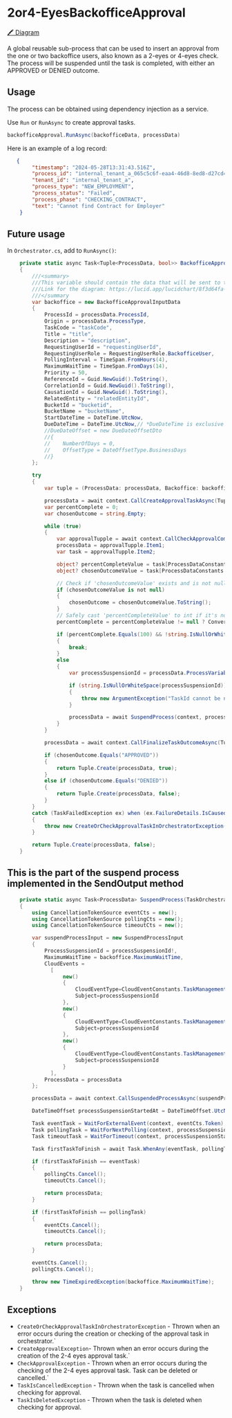 ﻿# 2or4-EyesBackofficeApproval
[🖍 Diagram](diagram)

A global reusable sub-process that can be used to insert an approval from the one or two backoffice users, also known as a 2-eyes or 4-eyes check. 
The process will be suspended until the task is completed, with either an APPROVED or DENIED outcome.

## Usage
The process can be obtained using dependency injection as a service.

Use `Run` or `RunAsync` to create approval tasks.
```cs
backofficeApproval.RunAsync(backofficeData, processData)
```

Here is an example of a log record:
```json
   {
        "timestamp": "2024-05-28T13:31:43.516Z",
        "process_id": "internal_tenant_a_065c5c6f-eaa4-46d8-8ed8-d27cd43cbc8e",
        "tenant_id": "internal_tenant_a",
        "process_type": "NEW_EMPLOYMENT",
        "process_status": "Failed",
        "process_phase": "CHECKING_CONTRACT",
        "text": "Cannot find Contract for Employer"
    }
```

##  Future usage
In `Orchestrator.cs`, add to `RunAsync()`:
```cs
    private static async Task<Tuple<ProcessData, bool>> BackofficeApproval(TaskOrchestrationContext context, ProcessData processData)
    {
        ///<summary>
        ///This variable should contain the data that will be sent to the backoffice approval service.
        ///Link for the diagram: https://lucid.app/lucidchart/8f3d64fa-bbee-4cfa-9cfa-9c6c3498ba2e/edit?callback=https%3A%2F%2Fconfluence.visma.com%2Fplugins%2Flucidchart%2FupdateDiagram.action%3FcontentId%3D639390268%26attachment%3D2%2Bor%2B4-eyes%2Bbackoffice%2Bapproval%2BGlobally%2BReusable%2BSubprocess%26lcId%3D8bd55f5b-38aa-4453-a5be-b4a51f9a7240%26documentToken%3Dv2_49e3fa53c4ee03fb4c0ffc36f7b098351aa454da31416c7049aaadd54cd19970-a%253D103224718%2526c%253Db6ccec46f1fc3168e7db48a97177d1ea63509e36%2526d%253D8f3d64fa-bbee-4cfa-9cfa-9c6c3498ba2e%2526p%253D&name=confluenceserver&useCachedRole=false&oauth_nonce=1681544307&oauth_signature=2F%2FRZtcq7lC0YZzJfIKMetwIpD4%3D&oauth_token=179ea0979fd59a4a48240be558325e6864b97668&oauth_consumer_key=b6ccec46f1fc3168e7db48a97177d1ea63509e36&oauth_timestamp=1721025546&oauth_signature_method=HMAC-SHA1&oauth_version=1.0&page=0_0#
        ///</summary
        var backoffice = new BackofficeApprovalInputData
        {
            ProcessId = processData.ProcessId,
            Origin = processData.ProcessType,
            TaskCode = "taskCode",
            Title = "title",
            Description = "description",
            RequestingUserId = "requestingUserId",
            RequestingUserRole = RequestingUserRole.BackofficeUser,
            PollingInterval = TimeSpan.FromHours(4),
            MaximumWaitTime = TimeSpan.FromDays(14),
            Priority = 50,
            ReferenceId = Guid.NewGuid().ToString(),
            CorrelationId = Guid.NewGuid().ToString(),
            CausationId = Guid.NewGuid().ToString(),
            RelatedEntity = "relatedEntityId",
            BucketId = "bucketid",
            BucketName = "bucketName",
            StartDateTime = DateTime.UtcNow,
            DueDateTime = DateTime.UtcNow,// *DueDateTime is exclusive with DueDateOffset*
            //DueDateOffset = new DueDateOffsetDto
            //{
            //    NumberOfDays = 0,
            //    OffsetType = DateOffsetType.BusinessDays
            //}
        };

        try
        {
            var tuple = (ProcessData: processData, Backoffice: backoffice);

            processData = await context.CallCreateApprovalTaskAsync(Tuple.Create(tuple.ProcessData, tuple.Backoffice));
            var percentComplete = 0;
            var chosenOutcome = string.Empty;

            while (true)
            {
                var approvalTupple = await context.CallCheckApprovalCompleteAndOutcomeAsync(processData);
                processData = approvalTupple.Item1;
                var task = approvalTupple.Item2;

                object? percentCompleteValue = task[ProcessDataConstants.PercentComplete];
                object? chosenOutcomeValue = task[ProcessDataConstants.ChosenOutcome];

                // Check if 'chosenOutcomeValue' exists and is not null before calling ToString()
                if (chosenOutcomeValue is not null)
                {
                    chosenOutcome = chosenOutcomeValue.ToString();
                }
                // Safely cast 'percentCompleteValue' to int if it's not null; otherwise, keep it as 0.
                percentComplete = percentCompleteValue != null ? Convert.ToInt32(percentCompleteValue) : 0;

                if (percentComplete.Equals(100) && !string.IsNullOrWhiteSpace(chosenOutcome))
                {
                    break;
                }
                else
                {
                    var processSuspensionId = processData.ProcessVariables[$"{backoffice.TaskCode}_task_id"];

                    if (string.IsNullOrWhiteSpace(processSuspensionId))
                    {
                        throw new ArgumentException("TaskId cannot be null when suspending the process");
                    }

                    processData = await SuspendProcess(context, processData, backoffice, processSuspensionId);
                }
            }

            processData = await context.CallFinalizeTaskOutcomeAsync(Tuple.Create(processData, backoffice, chosenOutcome));

            if (chosenOutcome.Equals("APPROVED"))
            {
                return Tuple.Create(processData, true);
            }
            else if (chosenOutcome.Equals("DENIED"))
            {
                return Tuple.Create(processData, false);
            }
        }
        catch (TaskFailedException ex) when (ex.FailureDetails.IsCausedBy<BaseBackofficeApprovalException>())
        {
            throw new CreateOrCheckApprovalTaskInOrchestratorException(ex);
        }

        return Tuple.Create(processData, false);
    }
```
  
  ## This is the part of the suspend process implemented in the SendOutput method

```csharp
    private static async Task<ProcessData> SuspendProcess(TaskOrchestrationContext context, ProcessData processData, BackofficeApprovalInputData backoffice, string processSuspensionId)
    {
        using CancellationTokenSource eventCts = new();
        using CancellationTokenSource pollingCts = new();
        using CancellationTokenSource timeoutCts = new();

        var suspendProcessInput = new SuspendProcessInput
        {
            ProcessSuspensionId = processSuspensionId!,
            MaximumWaitTime = backoffice.MaximumWaitTime,
            CloudEvents =
              [
                  new()
                  {
                      CloudEventType=CloudEventConstants.TaskManagement.EventTypes.Completed,
                      Subject=processSuspensionId
                  },
                  new()
                  {
                      CloudEventType=CloudEventConstants.TaskManagement.EventTypes.Cancelled,
                      Subject=processSuspensionId
                  },
                  new()
                  {
                      CloudEventType=CloudEventConstants.TaskManagement.EventTypes.Deleted,
                      Subject=processSuspensionId
                  }
              ],
            ProcessData = processData
        };

        processData = await context.CallSuspendedProcessAsync(suspendProcessInput);

        DateTimeOffset processSuspensionStartedAt = DateTimeOffset.UtcNow;

        Task eventTask = WaitForExternalEvent(context, eventCts.Token);
        Task pollingTask = WaitForNextPolling(context, processSuspensionStartedAt, backoffice.PollingInterval, pollingCts.Token);
        Task timeoutTask = WaitForTimeout(context, processSuspensionStartedAt, backoffice.MaximumWaitTime, timeoutCts.Token);

        Task firstTaskToFinish = await Task.WhenAny(eventTask, pollingTask, timeoutTask);

        if (firstTaskToFinish == eventTask)
        {
            pollingCts.Cancel();
            timeoutCts.Cancel();

            return processData;
        }

        if (firstTaskToFinish == pollingTask)
        {
            eventCts.Cancel();
            timeoutCts.Cancel();

            return processData;
        }

        eventCts.Cancel();
        pollingCts.Cancel();

        throw new TimeExpiredException(backoffice.MaximumWaitTime);
    }
```

## Exceptions
- `CreateOrCheckApprovalTaskInOrchestratorException` - Thrown when an error occurs during the creation or checking of the approval task in orchestrator.`
- `CreateApprovalException`- Thrown when an error occurs during the creation of the 2-4 eyes approval task.`
- `CheckApprovalException` - Thrown when an error occurs during the checking of the 2-4 eyes approval task. Task can be deleted or cancelled.`
- `TaskIsCancelledException` - Thrown when the task is cancelled when checking for approval.
- `TaskIsDeletedException` - Thrown when the task is deleted when checking for approval.

<!-- Links -->
[diagram]: https://confluence.visma.com/display/VII/Global+Reusable+Sub-Processes+for+Execution+Models#GlobalReusableSubProcessesforExecutionModels-SendOutput
